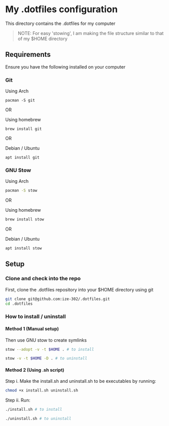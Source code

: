# My .dotfiles configuration

This directory contains the .dotfiles for my computer

> NOTE: For easy 'stowing', I am making the file structure similar to that of my $HOME directory

## Requirements

Ensure you have the following installed on your computer

### Git

Using Arch 

```
pacman -S git
```

OR

Using homebrew

```
brew install git
```

OR

Debian / Ubuntu


```
apt install git
```

### GNU Stow

Using Arch 

```sh
pacman -S stow
```

OR

Using homebrew 

```sh
brew install stow
```

OR

Debian / Ubuntu 

```sh
apt install stow
```

## Setup

### Clone and check into the repo 

First, clone the .dotfiles repository into your $HOME directory using git

```sh
git clone git@github.com:ize-302/.dotfiles.git
cd .dotfiles
```

### How to install / uninstall

#### Method 1 (Manual setup)

Then use GNU stow to create symlinks

```sh
stow --adopt -v -t $HOME . # to install
```

```sh
stow -v -t $HOME -D . # to uninstall
```

#### Method 2 (Using .sh script)

Step i. Make the install.sh and uninstall.sh to be executables by running:

```sh
chmod +x install.sh uninstall.sh
```

Step ii. Run:

```sh
./install.sh # to install
```

```sh
./uninstall.sh # to uninstall
```

